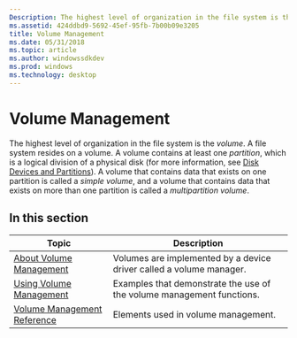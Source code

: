 ```yaml
---
Description: The highest level of organization in the file system is the volume. A file system resides on a volume.
ms.assetid: 424ddbd9-5692-45ef-95fb-7b00b09e3205
title: Volume Management
ms.date: 05/31/2018
ms.topic: article
ms.author: windowssdkdev
ms.prod: windows
ms.technology: desktop
---
```


# Volume Management

The highest level of organization in the file system is the *volume*. A file system resides on a volume. A volume contains at least one *partition*, which is a logical division of a physical disk (for more information, see [Disk Devices and Partitions](disk-devices-and-partitions.md)). A volume that contains data that exists on one partition is called a *simple volume*, and a volume that contains data that exists on more than one partition is called a *multipartition volume*.

## In this section



| Topic                                                                     | Description                                                                      |
|---------------------------------------------------------------------------|----------------------------------------------------------------------------------|
| [About Volume Management](about-volume-management.md)<br/>         | Volumes are implemented by a device driver called a volume manager.<br/>   |
| [Using Volume Management](using-volume-management.md)<br/>         | Examples that demonstrate the use of the volume management functions.<br/> |
| [Volume Management Reference](volume-management-reference.md)<br/> | Elements used in volume management.<br/>                                   |



 

 

 




